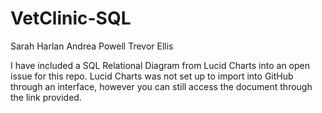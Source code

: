 # VetClinic-SQL

Sarah Harlan
Andrea Powell
Trevor Ellis

I have included a SQL Relational Diagram from Lucid Charts into an open issue for this repo. Lucid Charts was not set up to import into GitHub through an interface, however you can still access the document through the link provided. 

